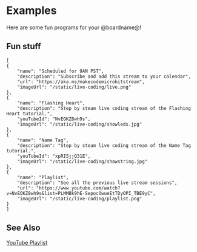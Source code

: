 # Examples

Here are some fun programs for your @boardname@!

## Fun stuff

```codecard
[
{
    "name": "Scheduled for 9AM PST",
    "description": "Subscribe and add this stream to your calendar",
    "url": "https://aka.ms/makecodemicrobitstream",
    "imageUrl": "/static/live-coding/live.png"
},
{
    "name": "Flashing Heart",
    "description": "Step by steam live coding stream of the Flashing Heart tutorial.",
    "youTubeId": "NvEOKZ8wh9s",
    "imageUrl": "/static/live-coding/showleds.jpg"
},
{
    "name": "Name Tag",
    "description": "Step by steam live coding stream of the Name Tag tutorial.",
    "youTubeId": "xpRI5jjQ31E",
    "imageUrl": "/static/live-coding/showstring.jpg"
},
{
    "name": "Playlist",
    "description": "See all the previous live stream sessions",
    "url": "https://www.youtube.com/watch?v=NvEOKZ8wh9s&list=PLMMBk9hE-SepocOwueEtTDyOPI_TBE9yC",
    "imageUrl": "/static/live-coding/playlist.png"
}
]
```

## See Also

[YouTube Playlist](https://www.youtube.com/watch?v=NvEOKZ8wh9s&list=PLMMBk9hE-SepocOwueEtTDyOPI_TBE9yC)
